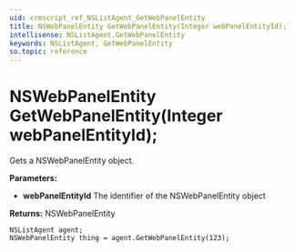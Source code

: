 ```yaml
---
uid: crmscript_ref_NSListAgent_GetWebPanelEntity
title: NSWebPanelEntity GetWebPanelEntity(Integer webPanelEntityId);
intellisense: NSListAgent.GetWebPanelEntity
keywords: NSListAgent, GetWebPanelEntity
so.topic: reference
---
```


# NSWebPanelEntity GetWebPanelEntity(Integer webPanelEntityId);

Gets a NSWebPanelEntity object.

**Parameters:**
 - **webPanelEntityId** The identifier of the NSWebPanelEntity object

**Returns:** NSWebPanelEntity

```crmscript
NSListAgent agent;
NSWebPanelEntity thing = agent.GetWebPanelEntity(123);
```

